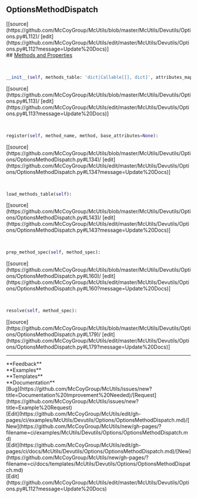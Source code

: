## <a id="McUtils.Devutils.Options.OptionsMethodDispatch">OptionsMethodDispatch</a> 

<div class="docs-source-link" markdown="1">
[[source](https://github.com/McCoyGroup/McUtils/blob/master/McUtils/Devutils/Options.py#L112)/
[edit](https://github.com/McCoyGroup/McUtils/edit/master/McUtils/Devutils/Options.py#L112?message=Update%20Docs)]
</div>









<div class="collapsible-section">
 <div class="collapsible-section collapsible-section-header" markdown="1">
## <a class="collapse-link" data-toggle="collapse" href="#methods" markdown="1"> Methods and Properties</a> <a class="float-right" data-toggle="collapse" href="#methods"><i class="fa fa-chevron-down"></i></a>
 </div>
 <div class="collapsible-section collapsible-section-body collapse show" id="methods" markdown="1">
 
<a id="McUtils.Devutils.Options.OptionsMethodDispatch.__init__" class="docs-object-method">&nbsp;</a> 
```python
__init__(self, methods_table: 'dict|Callable[[], dict]', attributes_map=None, default_method=None, methods_enum=None, case_insensitive=True, allow_custom_methods=True, method_key='method'): 
```
<div class="docs-source-link" markdown="1">
[[source](https://github.com/McCoyGroup/McUtils/blob/master/McUtils/Devutils/Options.py#L113)/
[edit](https://github.com/McCoyGroup/McUtils/edit/master/McUtils/Devutils/Options.py#L113?message=Update%20Docs)]
</div>


<a id="McUtils.Devutils.Options.OptionsMethodDispatch.register" class="docs-object-method">&nbsp;</a> 
```python
register(self, method_name, method, base_attributes=None): 
```
<div class="docs-source-link" markdown="1">
[[source](https://github.com/McCoyGroup/McUtils/blob/master/McUtils/Devutils/Options/OptionsMethodDispatch.py#L134)/
[edit](https://github.com/McCoyGroup/McUtils/edit/master/McUtils/Devutils/Options/OptionsMethodDispatch.py#L134?message=Update%20Docs)]
</div>


<a id="McUtils.Devutils.Options.OptionsMethodDispatch.load_methods_table" class="docs-object-method">&nbsp;</a> 
```python
load_methods_table(self): 
```
<div class="docs-source-link" markdown="1">
[[source](https://github.com/McCoyGroup/McUtils/blob/master/McUtils/Devutils/Options/OptionsMethodDispatch.py#L143)/
[edit](https://github.com/McCoyGroup/McUtils/edit/master/McUtils/Devutils/Options/OptionsMethodDispatch.py#L143?message=Update%20Docs)]
</div>


<a id="McUtils.Devutils.Options.OptionsMethodDispatch.prep_method_spec" class="docs-object-method">&nbsp;</a> 
```python
prep_method_spec(self, method_spec): 
```
<div class="docs-source-link" markdown="1">
[[source](https://github.com/McCoyGroup/McUtils/blob/master/McUtils/Devutils/Options/OptionsMethodDispatch.py#L160)/
[edit](https://github.com/McCoyGroup/McUtils/edit/master/McUtils/Devutils/Options/OptionsMethodDispatch.py#L160?message=Update%20Docs)]
</div>


<a id="McUtils.Devutils.Options.OptionsMethodDispatch.resolve" class="docs-object-method">&nbsp;</a> 
```python
resolve(self, method_spec): 
```
<div class="docs-source-link" markdown="1">
[[source](https://github.com/McCoyGroup/McUtils/blob/master/McUtils/Devutils/Options/OptionsMethodDispatch.py#L179)/
[edit](https://github.com/McCoyGroup/McUtils/edit/master/McUtils/Devutils/Options/OptionsMethodDispatch.py#L179?message=Update%20Docs)]
</div>
 </div>
</div>












---


<div markdown="1" class="text-secondary">
<div class="container">
  <div class="row">
   <div class="col" markdown="1">
**Feedback**   
</div>
   <div class="col" markdown="1">
**Examples**   
</div>
   <div class="col" markdown="1">
**Templates**   
</div>
   <div class="col" markdown="1">
**Documentation**   
</div>
   <div class="col" markdown="1">
   
</div>
   <div class="col" markdown="1">
   
</div>
   <div class="col" markdown="1">
   
</div>
</div>
  <div class="row">
   <div class="col" markdown="1">
[Bug](https://github.com/McCoyGroup/McUtils/issues/new?title=Documentation%20Improvement%20Needed)/[Request](https://github.com/McCoyGroup/McUtils/issues/new?title=Example%20Request)   
</div>
   <div class="col" markdown="1">
[Edit](https://github.com/McCoyGroup/McUtils/edit/gh-pages/ci/examples/McUtils/Devutils/Options/OptionsMethodDispatch.md)/[New](https://github.com/McCoyGroup/McUtils/new/gh-pages/?filename=ci/examples/McUtils/Devutils/Options/OptionsMethodDispatch.md)   
</div>
   <div class="col" markdown="1">
[Edit](https://github.com/McCoyGroup/McUtils/edit/gh-pages/ci/docs/McUtils/Devutils/Options/OptionsMethodDispatch.md)/[New](https://github.com/McCoyGroup/McUtils/new/gh-pages/?filename=ci/docs/templates/McUtils/Devutils/Options/OptionsMethodDispatch.md)   
</div>
   <div class="col" markdown="1">
[Edit](https://github.com/McCoyGroup/McUtils/edit/master/McUtils/Devutils/Options.py#L112?message=Update%20Docs)   
</div>
   <div class="col" markdown="1">
   
</div>
   <div class="col" markdown="1">
   
</div>
   <div class="col" markdown="1">
   
</div>
</div>
</div>
</div>